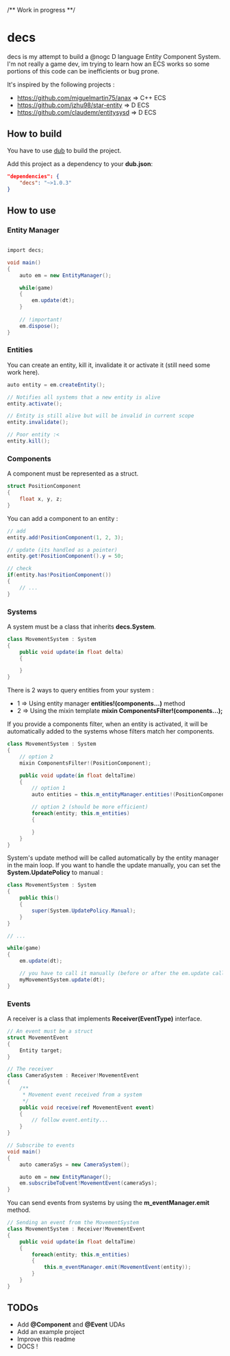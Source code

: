 /** Work in progress **/

decs
===========

decs is my attempt to build a @nogc D language Entity Component System. 
I'm not really a game dev, im trying to learn how an ECS works so some portions of this code can be inefficients or bug prone.

It's inspired by the following projects : 

* https://github.com/miguelmartin75/anax  => C++ ECS
* https://github.com/jzhu98/star-entity   => D ECS
* https://github.com/claudemr/entitysysd  => D ECS

## How to build

You have to use [dub](https://code.dlang.org/download) to build the project.

Add this project as a dependency to your **dub.json**:

```json
"dependencies": {
    "decs": "~>1.0.3"
}
```

## How to use

### Entity Manager

```cs

import decs;

void main()
{
    auto em = new EntityManager();

    while(game)
    {
        em.update(dt);
    }
    
    // !important!
    em.dispose();
}

```

### Entities

You can create an entity, kill it, invalidate it or activate it (still need some work here). 

```cs
auto entity = em.createEntity();

// Notifies all systems that a new entity is alive
entity.activate();

// Entity is still alive but will be invalid in current scope
entity.invalidate();

// Poor entity :<
entity.kill();
```

### Components

A component must be represented as a struct.

```cs
struct PositionComponent
{
    float x, y, z;
}
```

You can add a component to an entity :

```cs
// add
entity.add!PositionComponent(1, 2, 3);

// update (its handled as a pointer)
entity.get!PositionComponent().y = 50;

// check
if(entity.has!PositionComponent())
{
    // ...
}
```
### Systems

A system must be a class that inherits **decs.System**.

```cs
class MovementSystem : System
{
    public void update(in float delta)
    {

    }
}
```
There is 2 ways to query entities from your system : 

* 1 => Using entity manager **entities!(components...)** method
* 2 => Using the mixin template **mixin ComponentsFilter!(components...);**


If you provide a components filter, when an entity is activated, it will be automatically added to the systems whose filters match her components.

```cs
class MovementSystem : System
{
    // option 2
    mixin ComponentsFilter!(PositionComponent);

    public void update(in float deltaTime)
    {
        // option 1
        auto entities = this.m_entityManager.entities!(PositionComponent);

        // option 2 (should be more efficient)
        foreach(entity; this.m_entities)
        {

        }
    }
}
```
System's update method will be called automatically by the entity manager in the main loop. If you want to handle the update manually, you can set the **System.UpdatePolicy** to manual :

```cs
class MovementSystem : System
{
    public this()
    {
        super(System.UpdatePolicy.Manual);
    }
}

// ...

while(game)
{
    em.update(dt);

    // you have to call it manually (before or after the em.update call)
    myMovementSystem.update(dt);
}
```

### Events

A receiver is a class that implements **Receiver(EventType)** interface.

```cs
// An event must be a struct
struct MovementEvent
{
    Entity target;
}

// The receiver
class CameraSystem : Receiver!MovementEvent
{
    /**
     * Movement event received from a system
     */
    public void receive(ref MovementEvent event)
    {
        // follow event.entity...
    }
}

// Subscribe to events
void main()
{
    auto cameraSys = new CameraSystem();

    auto em = new EntityManager();
    em.subscribeToEvent!MovementEvent(cameraSys);
}
```

You can send events from systems by using the **m_eventManager.emit** method.

```cs
// Sending an event from the MovementSystem
class MovementSystem : Receiver!MovementEvent
{
    public void update(in float deltaTime)
    {
        foreach(entity; this.m_entities)
        {
            this.m_eventManager.emit(MovementEvent(entity));
        }
    }
}
```

## TODOs

* Add **@Component** and **@Event** UDAs
* Add an example project
* Improve this readme
* DOCS !
